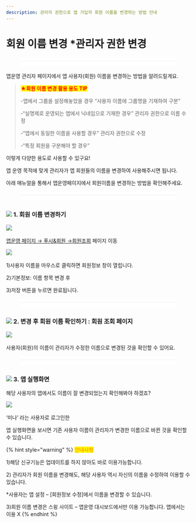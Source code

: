 ```yaml
---
description: 관리자 권한으로 앱 가입자 회원 이름을 변경하는 방법 안내
---
```


# 회원 이름 변경 \*관리자 권한 변경

<figure><img src="../../../.gitbook/assets/구분선 (1) (2).PNG" alt=""><figcaption></figcaption></figure>

&#x20;앱운영 관리자 페이지에서 앱 사용자(회원) 이름을 변경하는 방법을 알려드릴게요.

> <mark style="color:red;">**★회원 이름 변경 활용 용도 TIP**</mark>
>
> \-앱에서 그룹을 설정해놓았을 경우 “사용자 이름에 그룹명을 기재하여 구분”
>
> \-“실명제로 운영되는 앱에서 닉네임으로 기재한 경우” 관리자 권한으로 이름 수정
>
> \-“앱에서 동일한 이름을 사용할 경우” 관리자 권한으로 수정
>
> \-“특정 회원을 구분해야 할 경우”

이렇게 다양한 용도로 사용할 수 있구요!

앱 운영 목적에 맞게 관리자가 앱 회원들의 이름을 변경하여 사용해주시면 됩니다.

아래 매뉴얼을 통해서 앱운영페이지에서 회원이름을 변경하는 방법을 확인해주세요.

<figure><img src="../../../.gitbook/assets/구분선 (1) (2).PNG" alt=""><figcaption></figcaption></figure>

### ![](https://wp.swing2app.co.kr/wp-content/uploads/2020/04/%EB%8B%A8%EB%9D%BD1-1.png) 1. 회원 이름 변경하기

![](https://wp.swing2app.co.kr/wp-content/uploads/2018/10/%ED%9A%8C%EC%9B%90%EC%A1%B0%ED%9A%8C.png)

[앱운영 페이지 → 푸시&회원 →회원조회](https://www.swing2app.co.kr/view/member\_list) 페이지 이동



![](https://wp.swing2app.co.kr/wp-content/uploads/2019/04/%ED%9A%8C%EC%9B%90%EC%9D%B4%EB%A6%84%EB%B3%80%EA%B2%BD\_20.07.png)

1\)사용자 이름을  마우스로 클릭하면 회원정보 창이 열립니다.

2\)기본정보: 이름 항목 변경 후&#x20;

3\)저장 버튼을 누르면 완료됩니다.

<figure><img src="../../../.gitbook/assets/구분선 (1) (2).PNG" alt=""><figcaption></figcaption></figure>

### ![](https://wp.swing2app.co.kr/wp-content/uploads/2020/04/%EB%8B%A8%EB%9D%BD1-1.png) 2. 변경 후 회원 이름 확인하기 : 회원 조회 페이지

![](https://wp.swing2app.co.kr/wp-content/uploads/2019/04/%ED%9A%8C%EC%9B%90%EC%A1%B0%ED%9A%8C-%EC%9D%B4%EB%A6%84%EB%B3%80%EA%B2%BD2.png)

사용자(회원)의 이름이 관리자가 수정한 이름으로 변경된 것을 확인할 수 있어요.

<figure><img src="../../../.gitbook/assets/구분선 (1) (2).PNG" alt=""><figcaption></figcaption></figure>

### ![](https://wp.swing2app.co.kr/wp-content/uploads/2020/04/%EB%8B%A8%EB%9D%BD1-1.png) 3. 앱 실행화면

해당 사용자의 앱에서도 이름이 잘 변경되었는지 확인해봐야 하겠죠?

![](https://wp.swing2app.co.kr/wp-content/uploads/2019/04/%ED%9A%8C%EC%9B%90%EC%9D%B4%EB%A6%84%EB%B3%80%EA%B2%BD2-1.png)

‘미나’ 라는 사용자로 로그인한

앱 실행화면을 보시면 기존 사용자 이름이 관리자가 변경한 이름으로 바뀐 것을 확인할 수 있습니다.

{% hint style="warning" %}
<mark style="color:orange;">**안내사항**</mark>

1\)해당 신규기능은 업데이트를 하지 않아도 바로 이용가능합니다.

2\) 관리자가 회원 이름을 변경해도, 해당 사용자 역시 자신의 이름을 수정하여 이용할 수 있습니다.

\*사용자는 앱 설정 – \[회원정보 수정]에서 이름을 변경할 수 있습니다.

3\)회원 이름 변경은 스윙 사이트 – 앱운영 대시보드에서만 이용 가능합니다. 앱에서는 이용 X
{% endhint %}



